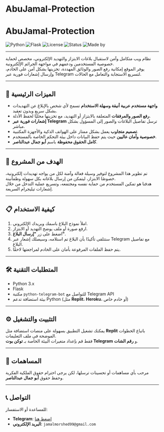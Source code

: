 # AbuJamal-Protection
# AbuJamal-Protection

![Python](https://img.shields.io/badge/Python-3.x-blue?logo=python)
![Flask](https://img.shields.io/badge/Flask-Framework-lightgrey?logo=flask)
![License](https://img.shields.io/badge/License-MIT-green)
![Status](https://img.shields.io/badge/Status-Active-success)
![Made by](https://img.shields.io/badge/Made%20by-Abu%20Jamal%20Abdulnasser-orange)

---

نظام ويب متكامل وآمن لاستقبال بلاغات الابتزاز والتهديد الإلكتروني، مخصص لحماية خصوصية المستخدمين ودعمهم في مواجهة الجرائم الإلكترونية.  
يوفر الموقع إمكانية رفع الصور والوثائق المهددة، تخزينها بشكل آمن على الخادم، وإرسال إشعارات فورية عبر Telegram لتسريع الاستجابة والتعامل مع الحالات.

---

## 🚀 الميزات الرئيسية

- **واجهة مستخدم عربية أنيقة وسهلة الاستخدام** تسمح لأي شخص بالإبلاغ عن التهديدات بشكل سريع وبدون تعقيد.  
- **رفع الصور والمرفقات** المتعلقة بالابتزاز أو التهديد، مع تخزينها محليًا لحفظ الأدلة.  
- **إشعارات فورية عبر Telegram** ترسل تفاصيل البلاغات والصور إلى المسؤول بشكل مباشر.  
- **تصميم متجاوب** يعمل بشكل ممتاز على الهواتف الذكية والأجهزة المكتبية.  
- **خصوصية وأمان عاليين** حيث يتم حفظ البيانات داخل بيئة التحكم الخاصة بالمستخدم.  
- **كامل الحقوق محفوظة** باسم **أبو جمال عبدالناصر**.  

---

## 🎯 الهدف من المشروع

تم تطوير هذا المشروع لتوفير وسيلة فعالة وآمنة لكل من يواجه تهديدات إلكترونية، خصوصًا الابتزاز، ليتمكن من إرسال بلاغاته بكل سهولة وطمأنينة.  
هدفنا هو تمكين المستخدم من حماية نفسه ومجتمعه، وتسريع عملية التدخل من خلال إشعارات تيليجرام السريعة.

---

## 📋 كيفية الاستخدام

1. املأ نموذج البلاغ باسمك وبريدك الإلكتروني.  
2. ارفع صورة أو ملف يوضح التهديد أو الابتزاز.  
3. اضغط على زر **"إرسال البلاغ"**.  
4. ستتلقى تأكيدًا بأن البلاغ تم استلامه، وسيصلك إشعار عبر Telegram مع تفاصيل البلاغ.  
5. يتم حفظ الملفات المرفوعة بأمان على الخادم لمراجعتها لاحقًا.  

---

## 🛠 المتطلبات التقنية

- Python 3.x  
- Flask  
- مكتبة `python-telegram-bot` للتواصل مع Telegram API  
- بيئة استضافة تدعم Python (مثل **Replit**، **Heroku**، أو خادم خاص)  

---

## ⚙️ التثبيت والتشغيل

يمكنك تشغيل التطبيق بسهولة على منصات استضافة مثل **Replit** باتباع الخطوات الموضحة في ملف التعليمات.  
فقط قم بإعداد متغيرات البيئة الخاصة بـ **توكن بوت Telegram** و **رقم الشات**.

---

## 🤝 المساهمات

مرحب بأي مساهمات أو تحسينات ترسلها، لكن يرجى احترام حقوق الملكية الفكرية وحفظ حقوق **أبو جمال عبدالناصر**.

---

## 📞 التواصل

للمساعدة أو الاستفسار:  
- **Telegram**: [اضغط هنا](https://t.me/Abu_Jamal771)  
- **البريد الإلكتروني**: `jamalmorshed99@gmail.com`
